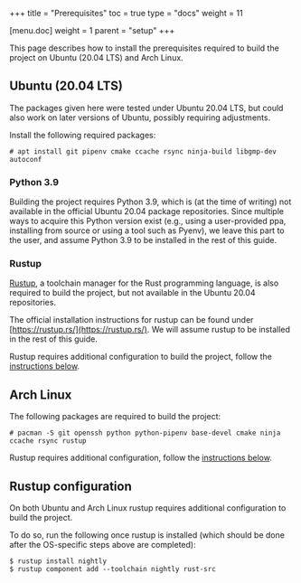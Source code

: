 +++
title = "Prerequisites"
toc = true
type = "docs"
weight = 11

[menu.doc]
weight = 1
parent = "setup"
+++

This page describes how to install the prerequisites required to build the project on Ubuntu (20.04 LTS) and Arch Linux.

## Ubuntu (20.04 LTS)

The packages given here were tested under Ubuntu 20.04 LTS, but could also work on later versions of Ubuntu, possibly requiring adjustments.

Install the following required packages:

```console
# apt install git pipenv cmake ccache rsync ninja-build libgmp-dev autoconf
```

### Python 3.9

Building the project requires Python 3.9, which is (at the time of writing) not available in the official Ubuntu 20.04 package repositories.
Since multiple ways to acquire this Python version exist (e.g., using a user-provided ppa, installing from source or using a tool such as Pyenv), we leave this part to the user, and assume Python 3.9 to be installed in the rest of this guide.

### Rustup

[Rustup](https://rustup.rs/), a toolchain manager for the Rust programming language, is also required to build the project, but not available in the Ubuntu 20.04 repositories.

The official installation instructions for rustup can be found under [https://rustup.rs/](https://rustup.rs/).
We will assume rustup to be installed in the rest of this guide.

Rustup requires additional configuration to build the project, follow the [instructions below](#rustup-configuration).

## Arch Linux

The following packages are required to build the project:

```console
# pacman -S git openssh python python-pipenv base-devel cmake ninja ccache rsync rustup
```

Rustup requires additional configuration, follow the [instructions below](#rustup-configuration).

## Rustup configuration

On both Ubuntu and Arch Linux rustup requires additional configuration to build the project.

To do so, run the following once rustup is installed (which should be done after the OS-specific steps above are completed):

```console
$ rustup install nightly
$ rustup component add --toolchain nightly rust-src
```
